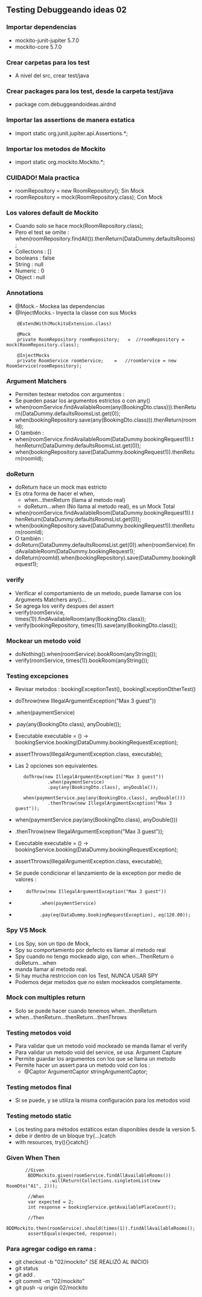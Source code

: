 ## Testing Debuggeando ideas 02


### Importar dependencias
  - mockito-junit-jupiter    5.7.0
  - mockito-core             5.7.0
### Crear carpetas para los test
  - A nivel del src, crear test/java
### Crear packages para los test, desde la carpeta test/java
  - package com.debuggeandoideas.airdnd
### Importar las assertions de manera estatica
  - import static org.junit.jupiter.api.Assertions.*;
### Importar los metodos de Mockito
  - import static org.mockito.Mockito.*;
### CUIDADO! Mala practica
  - roomRepository = new RoomRepository();        Sin Mock 
  - roomRepository = mock(RoomRepository.class);  Con Mock


### Los valores default de Mockito
  - Cuando solo se hace mock(RoomRepository.class);
  - Pero el test se omite : when(roomRepository.findAll()).thenReturn(DataDummy.defaultsRooms);
  - Collections : []
  - booleans    : false
  - String      : null
  - Numeric     : 0
  - Object      : null

### Annotations
- @Mock.- Mockea las dependencias
- @InjectMocks.- Inyecta la classe con sus Mocks
```
    @ExtendWith(MockitoExtension.class)
    
    @Mock
    private RoomRepository roomRepository;   =  //roomRepository = mock(RoomRepository.class);
    
    @InjectMocks
    private RoomService roomService;    =   //roomService = new RoomService(roomRepository);
```


### Argument Matchers
  - Permiten testear metodos con argumentos :
  - Se pueden pasar los argumentos estrictos o con any()
  - when(roomService.findAvailableRoom(any(BookingDto.class))).thenReturn(DataDummy.defaultsRoomsList.get(0)); 
  - when(bookingRepository.save(any(BookingDto.class))).thenReturn(roomId);
  - O también :
  - when(roomService.findAvailableRoom(DataDummy.bookingRequest1)).thenReturn(DataDummy.defaultsRoomsList.get(0));
  - when(bookingRepository.save(DataDummy.bookingRequest1)).thenReturn(roomId);


### doReturn
  - doReturn hace un  mock mas estricto
  - Es otra forma de hacer el when, 
    - when...thenReturn (llama al metodo real) 
    - doReturn...when (No llama al metodo real), es un Mock Total
  - when(roomService.findAvailableRoom(DataDummy.bookingRequest1)).thenReturn(DataDummy.defaultsRoomsList.get(0));
  - when(bookingRepository.save(DataDummy.bookingRequest1)).thenReturn(roomId);
  - O también :    
  - doReturn(DataDummy.defaultsRoomsList.get(0)).when(roomService).findAvailableRoom(DataDummy.bookingRequest1);
  - doReturn(roomId).when(bookingRepository).save(DataDummy.bookingRequest1);

### verify
  - Verificar el comportamiento de un metodo, puede llamarse con los Arguments Matchers any()...
  - Se agrega los verify despues del assert 
  - verify(roomService, times(1)).findAvailableRoom(any(BookingDto.class));
  - verify(bookingRepository, times(1)).save(any(BookingDto.class));

### Mockear un metodo void
  - doNothing().when(roomService).bookRoom(anyString());
  - verify(roomService, times(1)).bookRoom(anyString());

### Testing excepciones
  - Revisar metodos : bookingExceptionTest(), bookingExceptionOtherTest()
  - doThrow(new IllegalArgumentException("Max 3 guest"))
  -  .when(paymentService)
  -  .pay(any(BookingDto.class), anyDouble());
  - Executable executable = () -> bookingService.booking(DataDummy.bookingRequestException);
  - assertThrows(IllegalArgumentException.class, executable);
  - Las 2 opciones son equivalentes.
    ```
       doThrow(new IllegalArgumentException("Max 3 guest"))
                .when(paymentService)
                .pay(any(BookingDto.class), anyDouble());
        
       when(paymentService.pay(any(BookingDto.class), anyDouble()))
                .thenThrow(new IllegalArgumentException("Max 3 guest"));

    ```

  - when(paymentService.pay(any(BookingDto.class), anyDouble()))
  -    .thenThrow(new IllegalArgumentException("Max 3 guest")); 
  - Executable executable = () -> bookingService.booking(DataDummy.bookingRequestException);
  - assertThrows(IllegalArgumentException.class, executable);

  - Se puede condicionar el lanzamiento de la exception por medio de valores :
  -         doThrow(new IllegalArgumentException("Max 3 guest"))
  -              .when(paymentService)
  -              .pay(eq(DataDummy.bookingRequestException), eq(120.00));

### Spy VS Mock
  - Los Spy, son un tipo de Mock, 
  - Spy su comportamiento por defecto es llamar al metodo real
  - Spy cuando no tengo mockeado algo, con when...ThenReturn o doReturn...when
  - manda llamar al metodo real.
  - Si hay mucha restriccion con los Test, NUNCA USAR SPY
  - Podemos dejar metodos que no esten mockeados completamente.


### Mock con multiples return
  - Solo se puede hacer cuando tenemos when...thenReturn
  - when...thenReturn...thenReturn...thenThrows 

### Testing metodos void
  - Para validar que un metodo void mockeado se manda llamar el verify
  - Para validar un metodo void del service, se usa: Argument Capture
  - Permite guardar los argumentos con los que se llama un metodo
  - Permite hacer un assert para un metodo void con los  :
    - @Captor ArgumentCaptor<String> stringArgumentCaptor;


### Testing metodos final
  - Si se puede, y se utiliza la misma configuración para los metodos void

### Testing metodo static
  - Los testing para métodos estáticos estan disponibles desde la version 5.
  - debe ir dentro de un bloque try{...}catch
  - with resources, try(){}catch{}

### Given When Then
```
       //Given
        BDDMockito.given(roomService.findAllAvailableRooms())
                .willReturn(Collections.singletonList(new RoomDto("A1", 2)));

        //When
        var expected = 2;
        int response = bookingService.getAvailablePlaceCount();

        //Then
        BDDMockito.then(roomService).should(times(1)).findAllAvailableRooms();
        assertEquals(expected, response);
```


### Para agregar codigo en rama :
  - git checkout -b "02/mockito" (SE REALIZÓ AL INICIO)
  - git status
  - git add .
  - git commit -m "02/mockito"
  - git push -u origin 02/mockito
  